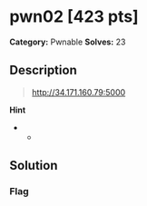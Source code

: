 # pwn02 [423 pts]

**Category:** Pwnable
**Solves:** 23

## Description
>http://34.171.160.79:5000

**Hint**
* -

## Solution

### Flag

